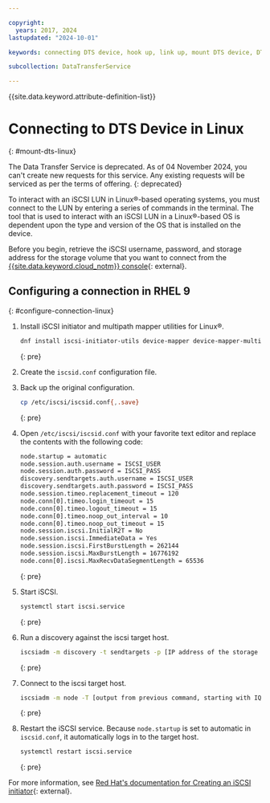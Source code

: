 ```yaml
---

copyright:
  years: 2017, 2024
lastupdated: "2024-10-01"

keywords: connecting DTS device, hook up, link up, mount DTS device, DTS

subcollection: DataTransferService

---
```


{{site.data.keyword.attribute-definition-list}}

# Connecting to DTS Device in Linux
{: #mount-dts-linux}

The Data Transfer Service is deprecated. As of 04 November 2024, you can't create new requests for this service. Any existing requests will be serviced as per the terms of offering.
{: deprecated}

To interact with an iSCSI LUN in Linux&reg;-based operating systems, you must connect to the LUN by entering a series of commands in the terminal. The tool that is used to interact with an iSCSI LUN in a Linux&reg;-based OS is dependent upon the type and version of the OS that is installed on the device.

Before you begin, retrieve the iSCSI username, password, and storage address for the storage volume that you want to connect from the [{{site.data.keyword.cloud_notm}} console](/login){: external}.

## Configuring a connection in RHEL 9
{: #configure-connection-linux}

1. Install iSCSI initiator and multipath mapper utilities for Linux&reg;.

   ```sh
   dnf install iscsi-initiator-utils device-mapper device-mapper-multipath
   ```
   {: pre}

2. Create the `iscsid.conf` configuration file.

3. Back up the original configuration.
   ```sh
   cp /etc/iscsi/iscsid.conf{,.save}
   ```
   {: pre}

4. Open `/etc/iscsi/iscsid.conf` with your favorite text editor and replace the contents with the following code:
   ```sh
   node.startup = automatic
   node.session.auth.username = ISCSI_USER
   node.session.auth.password = ISCSI_PASS
   discovery.sendtargets.auth.username = ISCSI_USER
   discovery.sendtargets.auth.password = ISCSI_PASS
   node.session.timeo.replacement_timeout = 120
   node.conn[0].timeo.login_timeout = 15
   node.conn[0].timeo.logout_timeout = 15
   node.conn[0].timeo.noop_out_interval = 10
   node.conn[0].timeo.noop_out_timeout = 15
   node.session.iscsi.InitialR2T = No
   node.session.iscsi.ImmediateData = Yes
   node.session.iscsi.FirstBurstLength = 262144
   node.session.iscsi.MaxBurstLength = 16776192
   node.conn[0].iscsi.MaxRecvDataSegmentLength = 65536
   ```
   {: pre}

5. Start iSCSI.
   ```sh
   systemctl start iscsi.service
   ```
   {: pre}

6. Run a discovery against the iscsi target host.
   ```sh
   iscsiadm -m discovery -t sendtargets -p [IP address of the storage device]
   ```
   {: pre}

7. Connect to the iscsi target host.
   ```sh
   iscsiadm -m node -T [output from previous command, starting with IQN.] -p [IP address of the storage device] -l
   ```
   {: pre}

8. Restart the iSCSI service. Because `node.startup` is set to automatic in `iscsid.conf`, it automatically logs in to the target host.
   ```sh
   systemctl restart iscsi.service
   ```
   {: pre}

For more information, see [Red Hat's documentation for Creating an iSCSI initiator](https://docs.redhat.com/en/documentation/red_hat_enterprise_linux/9/html/managing_storage_devices/configuring-an-iscsi-initiator_managing-storage-devices#creating-an-iscsi-initiator_configuring-an-iscsi-initiator){: external}.
